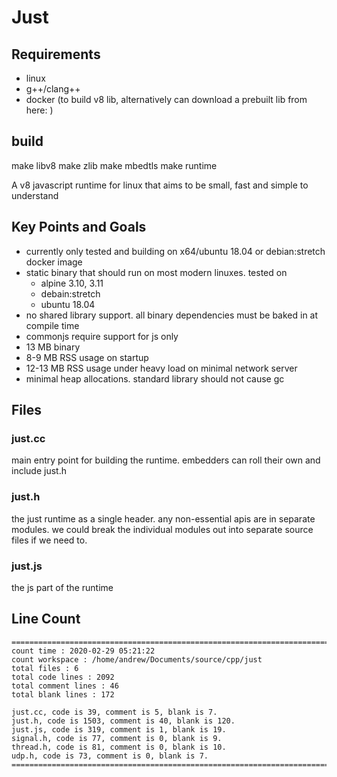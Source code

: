 # Just

## Requirements

- linux
- g++/clang++
- docker (to build v8 lib, alternatively can download a prebuilt lib from here: )

## build
make libv8
make zlib
make mbedtls
make runtime

A v8 javascript runtime for linux that aims to be small, fast and simple to understand

## Key Points and Goals

- currently only tested and building on x64/ubuntu 18.04 or debian:stretch docker image
- static binary that should run on most modern linuxes. tested on
  - alpine 3.10, 3.11
  - debain:stretch
  - ubuntu 18.04
- no shared library support. all binary dependencies must be baked in at compile time
- commonjs require support for js only
- 13 MB binary
- 8-9 MB RSS usage on startup
- 12-13 MB RSS usage under heavy load on minimal network server
- minimal heap allocations. standard library should not cause gc

## Files

### just.cc

main entry point for building the runtime. embedders can roll their own and include just.h

### just.h

the just runtime as a single header. any non-essential apis are in separate modules. we could
break the individual modules out into separate source files if we need to.

### just.js

the js part of the runtime

## Line Count

```
===============================================================================
count time : 2020-02-29 05:21:22
count workspace : /home/andrew/Documents/source/cpp/just
total files : 6
total code lines : 2092
total comment lines : 46
total blank lines : 172

just.cc, code is 39, comment is 5, blank is 7.
just.h, code is 1503, comment is 40, blank is 120.
just.js, code is 319, comment is 1, blank is 19.
signal.h, code is 77, comment is 0, blank is 9.
thread.h, code is 81, comment is 0, blank is 10.
udp.h, code is 73, comment is 0, blank is 7.
===============================================================================
```
